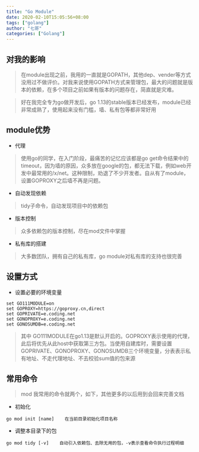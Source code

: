 ```yaml
---
title: "Go Module"
date: 2020-02-10T15:05:56+08:00
tags: ["golang"]
author: "七哥"
categories: ["Golang"]
---
```


## 对我的影响
> 在module出现之前，我用的一直就是GOPATH，其他dep、vender等方式没用过不做评价。对我来说使用GOPATH方式来管理包，最大的问题就是版本的依赖，在多个项目之前如果有版本的问题存在，简直就是灾难。

> 好在我完全专为go做开发后，go 1.13的stable版本已经发布，module已经非常成熟了，使用起来没有门槛，墙、私有包等都非常好用


## module优势
- 代理
> 使用go的同学，在入门阶段，最痛苦的记忆应该都是go get命令结果中的timeout，因为墙的原因，众多放在google的包，都无法下载，例如web开发中最常用的/x/net。这种限制，劝退了不少开发者。自从有了module，设置GOPROXY之后墙不再是问题。

- 自动发现依赖
> tidy子命令，自动发现项目中的依赖包

- 版本控制
> 众多依赖包的版本控制，尽在mod文件中掌握

- 私有库的搭建
> 大多数团队，拥有自己的私有库，go module对私有库的支持也很完善


## 设置方式
- 设置必要的环境变量
```
set GO111MODULE=on
set GOPROXY=https://goproxy.cn,direct
set GOPRIVATE=e.coding.net
set GONOPROXY=e.coding.net
set GONOSUMDB=e.coding.net
```
> 其中 GO111MODULE在go1.13是默认开启的。GOPROXY表示使用的代理，此后将优先从此host中获取第三方包。当使用自建库时，需要设置GOPRIVATE、GONOPROXY、GONOSUMDB三个环境变量，分表表示私有地址、不走代理地址、不去校验sum值的包来源

## 常用命令
> mod 我常用的命令就两个，如下，其他更多的以后用到会回来完善文档

- 初始化
```
go mod init [name]    在当前目录初始化项目名称
```

- 调整本目录下的包
```
go mod tidy [-v]    自动引入依赖包、去除无用的包，-v表示查看命令执行过程明细
```